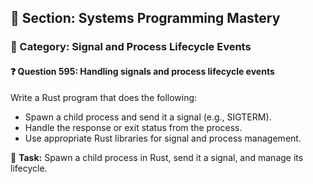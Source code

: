 ## 📘 Section: Systems Programming Mastery  
### 🔹 Category: Signal and Process Lifecycle Events  
#### ❓ Question 595: Handling signals and process lifecycle events

Write a Rust program that does the following:

- Spawn a child process and send it a signal (e.g., SIGTERM).
- Handle the response or exit status from the process.
- Use appropriate Rust libraries for signal and process management.

🔧 **Task:** Spawn a child process in Rust, send it a signal, and manage its lifecycle.
